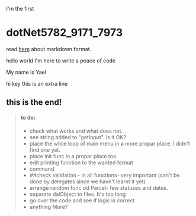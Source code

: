 I'm the first
# dotNet5782_9171_7973

read [here](https://www.markdownguide.org/basic-syntax/) about markdown format.

hello world
I'm here to write a peace of code

My name is Yael

hi key
this is an extra line

## this is the end!


 > #### to do:
 > - check what works and what does not.
 > - see string added to "getInput". is it OK?
 > - place the while loop of main menu in a more propar place. I didn't find one yet.
 > - place init func in a propar place too.
 > - edit printing function to the wanted format
 > - command
 > - ##check validation - in all functions- very important (can't be done by delegates since we havn't learnt it yet)
 > - arrange random func od Parcel- few statuses and dates.
 > - separate dalObject to files. It's too long
 > - go over the code and see if logic is correct
 > - anything More?

